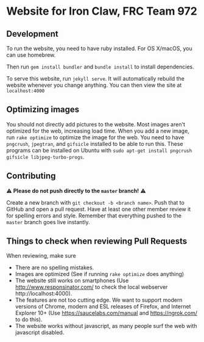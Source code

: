 # Website for Iron Claw, FRC Team 972

## Development

To run the website, you need to have ruby installed.
For OS X/macOS, you can use homebrew.

Then run `gem install bundler` and `bundle install` to install dependencies.

To serve this website, run `jekyll serve`. It will automatically
rebuild the website whenever you change anything. You can then view
the site at `localhost:4000`

## Optimizing images

You should not directly add pictures to the website. Most images aren't optimized
for the web, increasing load time. When you add a new image, run `rake optimize`
to optimize the image for the web. You need to have `pngcrush`, `jpegtran`, and `gifsicle`
installed to be able to run this. These programs can be installed on Ubuntu with
`sudo apt-get install pngcrush gifsicle libjpeg-turbo-progs`.

## Contributing

:warning: **Please do not push directly to the `master` branch!** :warning:

Create a new branch with `git checkout -b <branch name>`. Push that to GitHub and
open a pull request. Have at least one other member review it for spelling errors
and style. Remember that everything pushed to the `master` branch goes live instantly.

## Things to check when reviewing Pull Requests

When reviewing, make sure

- There are no spelling mistakes.
- Images are optimized (See if running `rake optimize` does anything)
- The website still works on smartphones (Use http://www.responsinator.com/ to check the local webserver http://localhost:4000).
- The features are not too cutting edge. We want to support modern versions of Chrome, modern and ESL releases of Firefox, and Internet Explorer 10+ (Use https://saucelabs.com/manual and https://ngrok.com/ to do this).
- The website works without javascript, as many people surf the web with javascript disabled.
